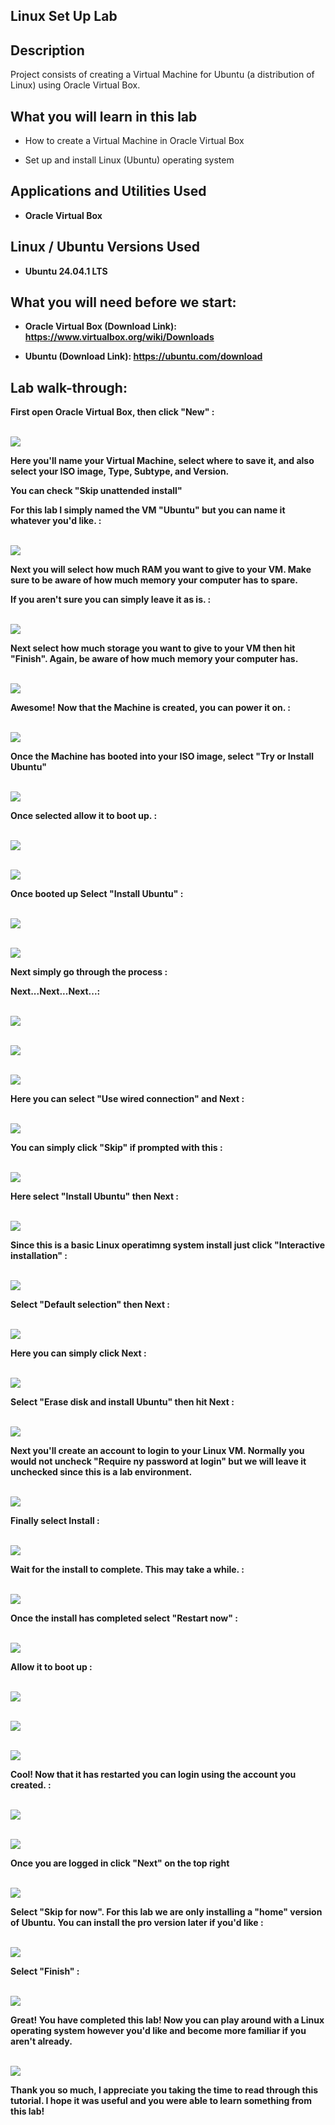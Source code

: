 <h2>Linux Set Up Lab</h1>

<h2>Description</h2>
Project consists of creating a Virtual Machine for Ubuntu (a distribution of Linux) using Oracle Virtual Box.

<h2>What you will learn in this lab</h2>

- How to create a Virtual Machine in Oracle Virtual Box
 
- Set up and install Linux (Ubuntu) operating system


<h2>Applications and Utilities Used</h2>


- <b>Oracle Virtual Box<b>

  
<h2>Linux / Ubuntu Versions Used </h2>

- <b>Ubuntu 24.04.1 LTS</b>

<h2>What you will need before we start:</h2>

- <b>Oracle Virtual Box (Download Link): https://www.virtualbox.org/wiki/Downloads<b>
 
- <b>Ubuntu (Download Link): https://ubuntu.com/download </b>
  

<h2>Lab walk-through:</h2>

<p align="center">


First open Oracle Virtual Box, then click "New" :

<br/><img src="https://i.imgur.com/ctv9dIY.png"/>

Here you'll name your Virtual Machine, select where to save it, and also select your ISO image, Type, Subtype, and Version.

You can check "Skip unattended install"

For this lab I simply named the VM "Ubuntu" but you can name it whatever you'd like. :

<br/><img src="https://i.imgur.com/H3Vc4LZ.png"/>

Next you will select how much RAM you want to give to your VM. Make sure to be aware of how much memory your computer has to spare.

If you aren't sure you can simply leave it as is. :

<br/><img src="https://i.imgur.com/p02BsmK.png"/>

Next select how much storage you want to give to your VM then hit "Finish". Again, be aware of how much memory your computer has.

<br/><img src="https://i.imgur.com/QfXIF1T.png"/>

Awesome! Now that the Machine is created, you can power it on. :

<br/><img src="https://i.imgur.com/BzU8KZ1.png"/>

Once the Machine has booted into your ISO image, select "Try or Install Ubuntu"

<br/><img src="https://i.imgur.com/udNYhPN.png"/>

Once selected allow it to boot up. :

<br/><img src="https://i.imgur.com/uIfrn27.png"/>

<br/><img src="https://i.imgur.com/pp99RTF.png"/>

Once booted up Select "Install Ubuntu" :

<br/><img src="https://i.imgur.com/JSfwKWB.png"/>

<br/><img src="https://i.imgur.com/UbwYjyi.png"/>

Next simply go through the process :

Next...Next...Next...:

<br/><img src="https://i.imgur.com/bCCQVWE.png"/>

<br/><img src="https://i.imgur.com/bCCQVWE.png"/>

<br/><img src="https://i.imgur.com/aLJnO1Q.png"/>

Here you can select "Use wired connection" and Next :

<br/><img src="https://i.imgur.com/vmxmofm.png"/>

You can simply click "Skip" if prompted with this :

<br/><img src="https://i.imgur.com/TSFkUVK.png"/>

Here select "Install Ubuntu" then Next :

<br/><img src="https://i.imgur.com/RIOdbci.png"/>

Since this is a basic Linux operatimng system install just click "Interactive installation" :

<br/><img src="https://i.imgur.com/6cKWzyu.png"/>

Select "Default selection" then Next :

<br/><img src="https://i.imgur.com/zSosaVN.png"/>

Here you can simply click Next :

<br/><img src="https://i.imgur.com/8VwGWUe.png"/>

Select "Erase disk and install Ubuntu" then hit Next :

<br/><img src="https://i.imgur.com/0YpGyzB.png"/>

Next you'll create an account to login to your Linux VM. Normally you would not uncheck "Require ny password at login" but we will leave it unchecked since this is a lab environment.

<br/><img src="https://i.imgur.com/lrFS8C1.png"/>

Finally select Install :

<br/><img src="https://i.imgur.com/UtbxXB1.png"/>

Wait for the install to complete. This may take a while. :

<br/><img src="https://i.imgur.com/oaZ8043.png"/>

Once the install has completed select "Restart now" :

<br/><img src="https://i.imgur.com/gpDBiI1.png"/>

Allow it to boot up :

<br/><img src="https://i.imgur.com/GE0Y63p.png"/>

<br/><img src="https://i.imgur.com/qo3A1dD.png"/>

<br/><img src="https://i.imgur.com/AWRk982.png"/>

Cool! Now that it has restarted you can login using the account you created. :

<br/><img src="https://i.imgur.com/qUST44g.png"/>

<br/><img src="https://i.imgur.com/jCzhp57.png"/>

Once you are logged in click "Next" on the top right

<br/><img src="https://i.imgur.com/Cr8ttxo.png"/>

Select "Skip for now". For this lab we are only installing a "home" version of Ubuntu. You can install the pro version later if you'd like :

<br/><img src="https://i.imgur.com/nk0BB59.png"/>

Select "Finish" :

<br/><img src="https://i.imgur.com/y7p3C32.png"/>

Great! You have completed this lab! Now you can play around with a Linux operating system however you'd like and become more familiar if you aren't already.

<br/><img src="https://i.imgur.com/X2DCGJj.png"/>

Thank you so much, I appreciate you taking the time to read through this tutorial. I hope it was useful and you were able to learn something from this lab!

